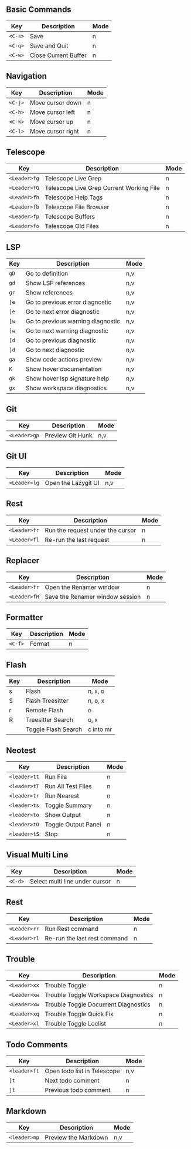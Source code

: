 ## Basic Commands

| Key     | Description          | Mode |
| ------- | -------------------- | ---- |
| `<C-s>` | Save                 | n    |
| `<C-q>` | Save and Quit        | n    |
| `<C-w>` | Close Current Buffer | n    |

## Navigation

| Key     | Description       | Mode |
| ------- | ----------------- | ---- |
| `<C-j>` | Move cursor down  | n    |
| `<C-h>` | Move cursor left  | n    |
| `<C-k>` | Move cursor up    | n    |
| `<C-l>` | Move cursor right | n    |

## Telescope

| Key          | Description                              | Mode |
| ------------ | ---------------------------------------- | ---- |
| `<Leader>fg` | Telescope Live Grep                      | n    |
| `<Leader>fG` | Telescope Live Grep Current Working File | n    |
| `<Leader>fh` | Telescope Help Tags                      | n    |
| `<Leader>fb` | Telescope File Browser                   | n    |
| `<Leader>fp` | Telescope Buffers                        | n    |
| `<Leader>fo` | Telescope Old Files                      | n    |

## LSP

| Key  | Description                       | Mode |
| ---- | --------------------------------- | ---- |
| `gD` | Go to definition                  | n,v  |
| `gd` | Show LSP references               | n,v  |
| `gr` | Show references                   | n,v  |
| `[e` | Go to previous error diagnostic   | n,v  |
| `]e` | Go to next error diagnostic       | n,v  |
| `[w` | Go to previous warning diagnostic | n,v  |
| `]w` | Go to next warning diagnostic     | n,v  |
| `[d` | Go to previous diagnostic         | n,v  |
| `]d` | Go to next diagnostic             | n,v  |
| `ga` | Show code actions preview         | n,v  |
| `K`  | Show hover documentation          | n,v  |
| `gk` | Show hover lsp signature help     | n,v  |
| `gx` | Show workspace diagnostics        | n,v  |

## Git

| Key          | Description      | Mode |
| ------------ | ---------------- | ---- |
| `<Leader>gp` | Preview Git Hunk | n,v  |

## Git UI

| Key          | Description         | Mode |
| ------------ | ------------------- | ---- |
| `<Leader>lg` | Open the Lazygit UI | n,v  |

## Rest

| Key          | Description                      | Mode |
| ------------ | -------------------------------- | ---- |
| `<Leader>fr` | Run the request under the cursor | n    |
| `<Leader>fl` | Re-run the last request          | n    |

## Replacer

| Key          | Description                     | Mode |
| ------------ | ------------------------------- | ---- |
| `<Leader>fr` | Open the Renamer window         | n    |
| `<Leader>fR` | Save the Renamer window session | n    |

## Formatter

| Key     | Description | Mode |
| ------- | ----------- | ---- |
| `<C-f>` | Format      | n    |

## Flash

| Key   | Description         | Mode      |
| ----- | ------------------- | --------- |
| s     | Flash               | n, x, o   |
| S     | Flash Treesitter    | n, o, x   |
| r     | Remote Flash        | o         |
| R     | Treesitter Search   | o, x      |
| <c-s> | Toggle Flash Search | c into mr |

## Neotest

| Key          | Description         | Mode |
| ------------ | ------------------- | ---- |
| `<leader>tt` | Run File            | n    |
| `<leader>tT` | Run All Test Files  | n    |
| `<leader>tr` | Run Nearest         | n    |
| `<leader>ts` | Toggle Summary      | n    |
| `<leader>to` | Show Output         | n    |
| `<leader>tO` | Toggle Output Panel | n    |
| `<leader>tS` | Stop                | n    |

## Visual Multi Line

| Key     | Description                    | Mode |
| ------- | ------------------------------ | ---- |
| `<C-d>` | Select multi line under cursor | n    |

## Rest

| Key          | Description                  | Mode |
| ------------ | ---------------------------- | ---- |
| `<Leader>rr` | Run Rest command             | n    |
| `<Leader>rl` | Re-run the last rest command | n    |

## Trouble

| Key          | Description                          | Mode |
| ------------ | ------------------------------------ | ---- |
| `<Leader>xx` | Trouble Toggle                       | n    |
| `<Leader>xw` | Trouble Toggle Workspace Diagnostics | n    |
| `<Leader>xw` | Trouble Toggle Document Diagnostics  | n    |
| `<Leader>xq` | Trouble Toggle Quick Fix             | n    |
| `<Leader>xl` | Trouble Toggle Loclist               | n    |

## Todo Comments

| Key          | Description                 | Mode |
| ------------ | --------------------------- | ---- |
| `<leader>ft` | Open todo list in Telescope | n,v  |
| `[t`         | Next todo comment           | n    |
| `]t`         | Previous todo comment       | n    |

## Markdown 

| Key          | Description                 | Mode |
| ------------ | --------------------------- | ---- |
| `<leader>mp` | Preview the Markdown | n,v  |
